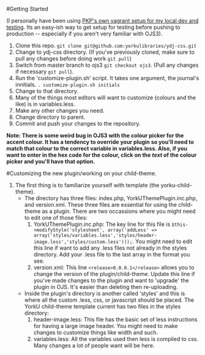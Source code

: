 #Getting Started

(I personally have been using [PKP's own vagrant setup for my local dev and testing][vagrant]. Its an easy-ish way to get setup for testing before pushing to production -- especially if you aren't very familiar with OJS3).

1. Clone this repo. `git clone git@github.com:yorkulibraries/ydj-css.git`
2. Change to ydj-css directory. (If you've previously cloned, make sure to pull any changes before doing work `git pull`)
3. Switch from master branch to ojs3 `git checkout ojs3`. (Pull any changes if necessary `git pull`). 
2. Run the 'customize-plugin.sh' script. It takes one argument, the journal's innitials. `. customize-plugin.sh initials`
3. Change to that directory.
4. Many of the things most editors will want to customize (colours and the like) is in variables.less. 
5. Make any other changes you need.
7. Change directory to parent.
8. Commit and push your changes to the repository.

**Note: There is some weird bug in OJS3 with the colour picker for the accent colour. It has a tendency to override your plugin so you'll need to match that colour to the correct variable in variables.less. Also, if you want to enter in the hex code for the colour, click on the *text* of the colour picker and you'll have that option.**

#Customizing the new plugin/working on your child-theme.

1. The first thing is to familiarize yourself with template (the yorku-child-theme). 
    - The directory has three files: index.php, YorkUThemePlugin.inc.php, and version.xml. These three files are essential for using the child-theme as a plugin. There are two occassions where you might need to edit one of those files:
        1. YorkUThemePlugin.inc.php: The key line for this file is `$this->modifyStyle('stylesheet', array('addLess' => array('styles/variables.less','styles/header-image.less','styles/custom.less')));`. You might need to edit this line if want to add any .less files not already in the styles directory. Add your .less file to the last array in the format you see.
        2. version.xml: This line `<release>0.0.0.1</release>` allows you to change the version of the plugin/child-theme. Update this line if you've made changes to the plugin and want to 'upgrade' the plugin in OJS. It's easier than deleting then re-uploading.
    - Inside the plugin's directory is another called 'styles' and this is where all the custom .less, css, or javascript should be placed. The YorkU child-theme template current has two files in the styles directory:
        1. header-image.less: This file has the basic set of less instructions for having a large image header. You might need to make changes to customize things like width and such.
        2. variables.less: All the variables used then less is compiled to css. Many changes a lot of people want will be here.

[vagrant]: https://github.com/pkp/vagrant
